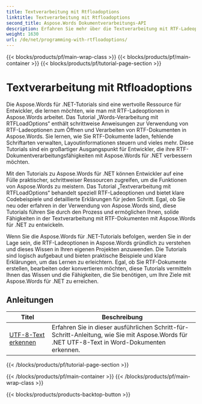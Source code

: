 ```yaml
---
title: Textverarbeitung mit Rtfloadoptions
linktitle: Textverarbeitung mit Rtfloadoptions
second_title: Aspose.Words Dokumentverarbeitungs-API
description: Erfahren Sie mehr über die Textverarbeitung mit RTF-Ladeoptionen in Aspose.Words für .NET. Erfahren Sie anhand von Schritt-für-Schritt-Anleitungen und C#-Beispielcode, wie Sie RTF-Dokumente laden und bearbeiten.
weight: 1630
url: /de/net/programming-with-rtfloadoptions/
---
```


{{< blocks/products/pf/main-wrap-class >}}
{{< blocks/products/pf/main-container >}}
{{< blocks/products/pf/tutorial-page-section >}}

# Textverarbeitung mit Rtfloadoptions

Die Aspose.Words für .NET-Tutorials sind eine wertvolle Ressource für Entwickler, die lernen möchten, wie man mit RTF-Ladeoptionen in Aspose.Words arbeitet. Das Tutorial „Words-Verarbeitung mit RTFLoadOptions“ enthält schrittweise Anweisungen zur Verwendung von RTF-Ladeoptionen zum Öffnen und Verarbeiten von RTF-Dokumenten in Aspose.Words. Sie lernen, wie Sie RTF-Dokumente laden, fehlende Schriftarten verwalten, Layoutinformationen steuern und vieles mehr. Diese Tutorials sind ein großartiger Ausgangspunkt für Entwickler, die ihre RTF-Dokumentverarbeitungsfähigkeiten mit Aspose.Words für .NET verbessern möchten.

Mit den Tutorials zu Aspose.Words für .NET können Entwickler auf eine Fülle praktischer, schrittweiser Ressourcen zugreifen, um die Funktionen von Aspose.Words zu meistern. Das Tutorial „Textverarbeitung mit RTFLoadOptions“ behandelt speziell RTF-Ladeoptionen und bietet klare Codebeispiele und detaillierte Erklärungen für jeden Schritt. Egal, ob Sie neu oder erfahren in der Verwendung von Aspose.Words sind, diese Tutorials führen Sie durch den Prozess und ermöglichen Ihnen, solide Fähigkeiten in der Textverarbeitung mit RTF-Dokumenten mit Aspose.Words für .NET zu entwickeln.

Wenn Sie die Aspose.Words für .NET-Tutorials befolgen, werden Sie in der Lage sein, die RTF-Ladeoptionen in Aspose.Words gründlich zu verstehen und dieses Wissen in Ihren eigenen Projekten anzuwenden. Die Tutorials sind logisch aufgebaut und bieten praktische Beispiele und klare Erklärungen, um das Lernen zu erleichtern. Egal, ob Sie RTF-Dokumente erstellen, bearbeiten oder konvertieren möchten, diese Tutorials vermitteln Ihnen das Wissen und die Fähigkeiten, die Sie benötigen, um Ihre Ziele mit Aspose.Words für .NET zu erreichen.

 ## Anleitungen
| Titel | Beschreibung |
| --- | --- |
| [UTF-8-Text erkennen](./recognize-utf8-text/) | Erfahren Sie in dieser ausführlichen Schritt-für-Schritt-Anleitung, wie Sie mit Aspose.Words für .NET UTF-8-Text in Word-Dokumenten erkennen. |
{{< /blocks/products/pf/tutorial-page-section >}}

{{< /blocks/products/pf/main-container >}}
{{< /blocks/products/pf/main-wrap-class >}}

{{< blocks/products/products-backtop-button >}}
